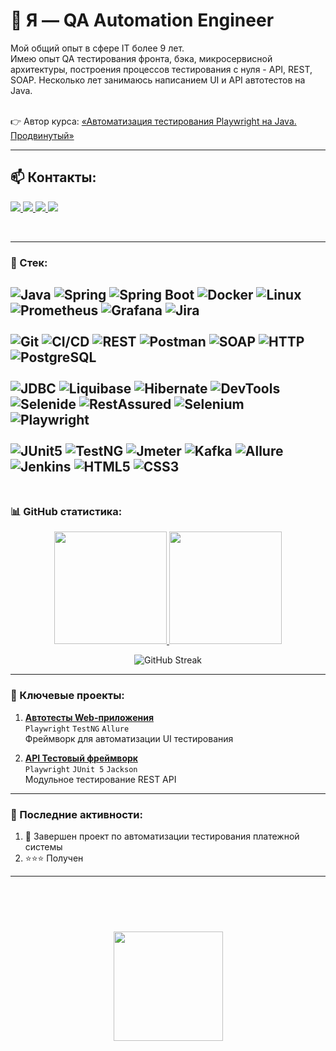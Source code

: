 <h1 align="left">👋 Я — QA Automation Engineer</h1>
Мой общий опыт в сфере IT более 9 лет.
<br>
Имею опыт QA тестирования фронта, бэка, микросервисной архитектуры, построения процессов тестирования с нуля - API, REST, SOAP.
Несколько лет занимаюсь написанием UI и API автотестов на Java.
<br>
<br>

👉 Автор курса: [«Автоматизация тестирования Playwright на Java. Продвинутый»](https://stepik.org/a/233592)

---

## 📫 Контакты:
</p>
<a href="mailto:oleg.todor@mail.ru">
       <img src="https://img.shields.io/badge/@-Email-E4007B?style=for-the-badge&"/>
    </a>
    <a href="https://t.me/JavaQaTeach"> 
       <img src="https://img.shields.io/badge/Telegram-2CA5E0?style=for-the-badge&logo=telegram&logoColor=white"/>
    </a>
      <a href="https://tenchat.ru/Ext_java">
       <img src="https://img.shields.io/badge/Т-TenChat-EB0000?style=for-the-badge&"/>
    </a>
 <a href="https://vk.com/olegtodor/">
       <img src="https://img.shields.io/badge/VK-vk.com-003399?style=for-the-badge&logo=vk"/>
 </a>
<p align='left'>
<br>

---
### 🔧 Стек:
![Java](https://img.shields.io/badge/Java-ED8B00?style=flat&logo=openjdk&logoColor=white)
![Spring](https://img.shields.io/badge/Spring-6DB33F?style=flat&logo=spring&logoColor=white)
![Spring Boot](https://img.shields.io/badge/Spring_Boot-6DB33F?style=flat&logo=spring-boot&logoColor=white)
![Docker](https://img.shields.io/badge/Docker-2496ED?style=flat&logo=docker&logoColor=white)
![Linux](https://img.shields.io/badge/Linux-FCC624?style=flat&logo=linux&logoColor=black)
![Prometheus](https://img.shields.io/badge/Prometheus-E6522C?style=flat&logo=prometheus&logoColor=white)
![Grafana](https://img.shields.io/badge/Grafana-F46800?style=flat&logo=grafana&logoColor=white)
![Jira](https://img.shields.io/badge/Jira-0052CC?style=flat&logo=jira&logoColor=white)
<br>
<br>
![Git](https://img.shields.io/badge/Git-242424?style=flat&logo=git&logoColor=white)
![CI/CD](https://img.shields.io/badge/CI/CD-222222?style=flat&logo=github-actions&logoColor=white)
![REST](https://img.shields.io/badge/REST-FF6C37?style=flat&logo=rest&logoColor=white)
![Postman](https://img.shields.io/badge/Postman-FF6C37?style=flat&logo=postman&logoColor=white)
![SOAP](https://img.shields.io/badge/SOAP-777777?style=flat&logo=soap&logoColor=white)
![HTTP](https://img.shields.io/badge/HTTP-00599C?style=flat&logo=http&logoColor=white)
![PostgreSQL](https://img.shields.io/badge/PostgreSQL-4169E1?style=flat&logo=postgresql&logoColor=white)
<br>
<br>
![JDBC](https://img.shields.io/badge/JDBC-007396?style=flat&logo=java&logoColor=white)
![Liquibase](https://img.shields.io/badge/Liquibase-2962FF?style=flat&logo=liquibase&logoColor=white)
![Hibernate](https://img.shields.io/badge/Hibernate-59666C?style=flat&logo=hibernate&logoColor=white)
![DevTools](https://img.shields.io/badge/DevTools-555555?style=flat&logo=visual-studio-code&logoColor=white)
![Selenide](https://img.shields.io/badge/Selenide-43B02A?style=flat&logo=selenium&logoColor=white)
![RestAssured](https://img.shields.io/badge/RestAssured-43B02A?style=flat&logo=rest-assured&logoColor=white)
![Selenium](https://img.shields.io/badge/Selenium-43B02A?style=flat&logo=selenium&logoColor=white)
![Playwright](https://img.shields.io/badge/Playwright-A50034?style=flat&logo=playwright&logoColor=white)
<br>
<br>
![JUnit5](https://img.shields.io/badge/JUnit5-25A162?style=flat&logo=junit5&logoColor=white)
![TestNG](https://custom-icon-badges.demolab.com/badge/TestNG-366CC6?style=flat&logo=testng&logoColor=white)
![Jmeter](https://img.shields.io/badge/JMeter-D22128?style=flat&logo=apachejmeter&logoColor=white)
![Kafka](https://img.shields.io/badge/Kafka-231F20?style=flat&logo=apachekafka&logoColor=white)
![Allure](https://img.shields.io/badge/Allure-FF4A7A?style=flat&logo=allure&logoColor=white)
![Jenkins](https://img.shields.io/badge/Jenkins-D24939?style=flat&logo=jenkins&logoColor=white)
![HTML5](https://img.shields.io/badge/HTML5-E34F26?style=flat&logo=html5&logoColor=white)
![CSS3](https://img.shields.io/badge/CSS3-1572B6?style=flat&logo=css3&logoColor=white)
<br>
<br>
---

### 📊 GitHub статистика:
<p align="center">
  <a href="https://github.com/AlgosStile">
    <img height="180em" src="https://github-readme-stats.vercel.app/api?username=AlgosStile&show_icons=true&theme=radical&hide_border=true&include_all_commits=true&count_private=true"/>
    <img height="180em" src="https://github-readme-stats.vercel.app/api/top-langs/?username=AlgosStile&layout=compact&theme=radical&hide_border=true&langs_count=8"/>
  </a>
</p>

<p align="center">
  <img src="https://github-readme-streak-stats.herokuapp.com/?user=AlgosStile&theme=radical&hide_border=true" alt="GitHub Streak"/>
</p>

---

### 🚀 Ключевые проекты:
1. **[Автотесты Web-приложения](https://github.com/AlgosStile/web-autotests)**  
   `Playwright` `TestNG` `Allure`  
   Фреймворк для автоматизации UI тестирования

2. **[API Тестовый фреймворк](https://github.com/AlgosStile/api-test-framework)**  
   `Playwright` `JUnit 5` `Jackson`  
   Модульное тестирование REST API

---

### 📝 Последние активности:
<!--START_SECTION:activity-->
1. 🎉 Завершен проект по автоматизации тестирования платежной системы
2. ⭐⭐⭐ Получен 
   
---

<br></br>
<div align="center" style="margin: 40px 0">
 <a href="https://github.com/AlgosStile/github-profile-views-counter">
  <img width="175px" src="https://komarev.com/ghpvc/?username=AlgosStile&color=DE002D">
 </a>
</div>
